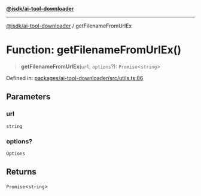 [**@isdk/ai-tool-downloader**](../README.md)

***

[@isdk/ai-tool-downloader](../globals.md) / getFilenameFromUrlEx

# Function: getFilenameFromUrlEx()

> **getFilenameFromUrlEx**(`url`, `options`?): `Promise`\<`string`\>

Defined in: [packages/ai-tool-downloader/src/utils.ts:86](https://github.com/isdk/ai-tool-download.js/blob/09ce910da0a60480ec886fed5ae17c2c57345f16/src/utils.ts#L86)

## Parameters

### url

`string`

### options?

`Options`

## Returns

`Promise`\<`string`\>
